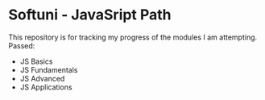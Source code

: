 # Softuni - JavaSript Path

This repository is for tracking my progress of the modules I am attempting. Passed:
 - JS Basics
 - JS Fundamentals
 - JS Advanced
 - JS Applications
